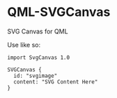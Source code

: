 # QML-SVGCanvas
SVG Canvas for QML

Use like so:
```[qml]
import SvgCanvas 1.0

SVGCanvas {
  id: "svgimage"
  content: "SVG Content Here"
}
```
